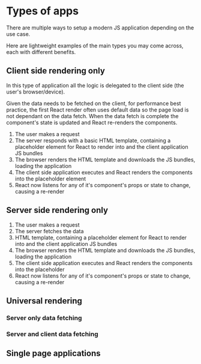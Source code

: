 # Types of apps 

There are multiple ways to setup a modern JS application depending on the use case. 

Here are lightweight examples of the main types you may come across, each with different benefits.

## Client side rendering only

In this type of application all the logic is delegated to the client side (the user's browser/device). 

Given the data needs to be fetched on the client, for performance best practice, the first React render often uses default data so the page load is not dependant on the data fetch. When the data fetch is complete the component's state is updated and React re-renders the components.

1) The user makes a request
2) The server responds with a basic HTML template, containing a placeholder element for React to render into and the client application JS bundles
3) The browser renders the HTML template and downloads the JS bundles, loading the application
4) The client side application executes and React renders the components into the placeholder element
5) React now listens for any of it's component's props or state to change, causing a re-render

## Server side rendering only

1) The user makes a request
2) The server fetches the data
3) HTML template, containing a placeholder element for React to render into and the client application JS bundles
3) The browser renders the HTML template and downloads the JS bundles, loading the application
4) The client side application executes and React renders the components into the placeholder
5) React now listens for any of it's component's props or state to change, causing a re-render

## Universal rendering


### Server only data fetching


### Server and client data fetching


## Single page applications

